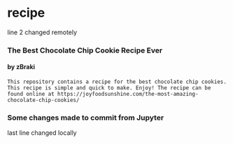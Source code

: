 # recipe
line 2 changed remotely
### The Best Chocolate Chip Cookie Recipe Ever
#### by zBraki
`This repository contains a recipe for the best chocolate chip cookies. This recipe is simple and quick to make. Enjoy!
The recipe can be found online at https://joyfoodsunshine.com/the-most-amazing-chocolate-chip-cookies/`

### Some changes made to commit from Jupyter

last line changed locally